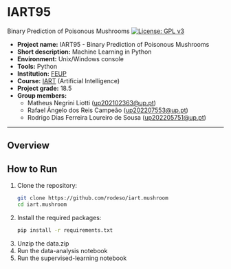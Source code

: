 # IART95

Binary Prediction of Poisonous Mushrooms
[![License: GPL v3](https://img.shields.io/badge/License-GPLv3-blue.svg)](https://www.gnu.org/licenses/gpl-3.0)

- **Project name:** IART95 - Binary Prediction of Poisonous Mushrooms
- **Short description:** Machine Learning in Python
- **Environment:** Unix/Windows console
- **Tools:** Python
- **Institution:** [FEUP](https://sigarra.up.pt/feup/en/web_page.Inicial)
- **Course:** [IART](https://sigarra.up.pt/feup/pt/UCURR_GERAL.FICHA_UC_VIEW?pv_ocorrencia_id=541894) (Artificial Intelligence)
- **Project grade:** 18.5
- **Group members:**
    - Matheus Negrini Liotti  (up202102363@up.pt)
    - Rafael Ângelo dos Reis Campeão (up202207553@up.pt)
    - Rodrigo Dias Ferreira Loureiro de Sousa (up202205751@up.pt)
 
---

## Overview

## How to Run
1. Clone the repository:
    ```bash
    git clone https://github.com/rodeso/iart.mushroom
    cd iart.mushroom
    ```
2. Install the required packages:
    ```bash
    pip install -r requirements.txt
    ```
3. Unzip the data.zip
4. Run the data-analysis notebook
5. Run the supervised-learning notebook
